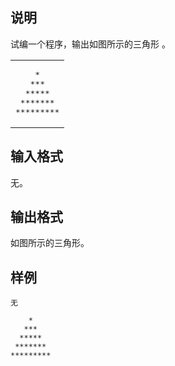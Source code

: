 <h2>说明</h2>

试编一个程序，输出如图所示的三角形 。<br />
<table>
	<tbody>
		<tr>
			<td>
<pre> &nbsp; &nbsp;*
 &nbsp; ***
 &nbsp;*****
 *******
*********</pre>
			</td>
		</tr>
	</tbody>
</table>
<h2>输入格式</h2>

无。

<h2>输出格式</h2>

如图所示的三角形。

<h2>样例</h2>
<pre><code class="language-input1">无</code></pre><pre><code class="language-output1">    *
   ***
  *****
 *******
*********</code></pre>
